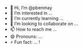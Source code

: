- 👋 Hi, I’m @pbenmay
- 👀 I’m interested in ...
- 🌱 I’m currently learning ...
- 💞️ I’m looking to collaborate on ...
- 📫 How to reach me ...
- 😄 Pronouns: ...
- ⚡ Fun fact: ...
!
<!---
pbenmay/pbenmay is a ✨ special ✨ repository because its `README.md` (this file) appears on your GitHub profile.
You can click the Preview link to take a look at your changes.
--->
